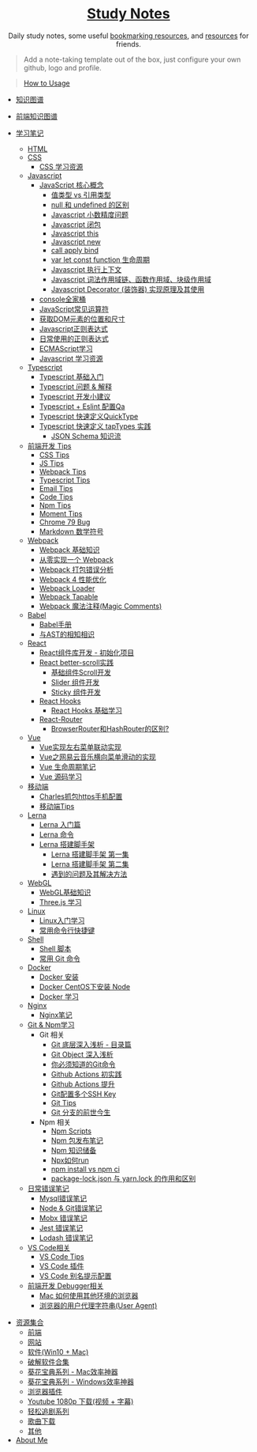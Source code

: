 <!--

 * @Author: Rain120
 * @Date: 2019-09-08 16:50:18
 * @LastEditTime: 2020-06-19 17:43:22
 -->
<h1 align="center">
  <a href="https://rain120.github.io/study-notes">Study Notes</a>
</h1>

<div align="center">
Daily study notes, some useful <a href="https://rain120.github.io/study-notes/#/resources">bookmarking resources</a>, and <a href="https://rain120.github.io/study-notes/#/resources">resources</a> for friends.
</div>

> Add a note-taking template out of the box, just configure your own github, logo and profile.

> [How to Usage](https://github.com/Rain120/study-notes/tree/note-template)

<!-- 学习笔记 -->

- [知识图谱](knowledge-map/guide.md)
  
- [前端知识图谱](knowledge-map/fe_knowledge_map.md)
  
- [学习笔记](notes/guide.md)
    - [HTML](notes/html/guide.md)
    - [CSS](notes/css/guide.md)
      - [CSS 学习资源](notes/css/resource.md)
    - [Javascript](notes/javascript/guide.md)
      - [JavaScript 核心概念](notes/javascript/key-concept/guide.md)
        - [值类型 vs 引用类型](notes/javascript/key-concept/values-vs-reference.md)
        - [null 和 undefined 的区别](notes/javascript/key-concept/null-vs-undefined.md)
        - [Javascript 小数精度问题](notes/javascript/key-concept/js-float-accurate.md)
        - [Javascript 闭包](notes/javascript/key-concept/closure.md)
        - [Javascript this](notes/javascript/key-concept/this.md)
        - [Javascript new](notes/javascript/key-concept/new.md)
        - [call apply bind](notes/javascript/key-concept/call-apply-bind.md)
        - [var let const function 生命周期](notes/javascript/key-concept/var-let-const-function-lifecycle.md)
        - [Javascript 执行上下文](notes/javascript/key-concept/execution-context.md)
        - [Javascript 词法作用域链、函数作用域、块级作用域](notes/javascript/key-concept/scope-chain.md)
        - [Javascript Decorator (装饰器) 实现原理及其使用](notes/javascript/key-concept/decorator.md)
      - [console全家桶](notes/javascript/console/console-related-note.md)
      - [JavaScript常见运算符](notes/javascript/common-operator/common-operator.md)
      - [获取DOM元素的位置和尺寸](notes/javascript/get-dom-property/get-dom-property.md)
      - [Javascript正则表达式](notes/javascript/regular_expression/regular_expression.md)
      - [日常使用的正则表达式](notes/javascript/regular_expression/common_reg_exps.md)
      - [ECMAScript学习](notes/javascript/es-study/es-guide.md)
      - [Javascript 学习资源](notes/javascript/resource.md)
    - [Typescript](notes/typescript/guide.md)
      - [Typescript 基础入门](notes/typescript/base.md)
      - [Typescript 问题 & 解释](notes/typescript/qa.md)
      - [Typescript 开发小建议](notes/typescript/tips.md)
      - [Typescript + Eslint 配置Qa](notes/typescript/ts-eslint-qa.md)
      - [Typescript 快速定义QuickType](notes/typescript/quicktype.md)
      - [Typescript 快速定义 tapTypes 实践](notes/typescript/taptypes.md)
        - [JSON Schema 知识流](notes/typescript/json-schema.md)
    - [前端开发 Tips](notes/tips/guide.md)
      - [CSS Tips](notes/tips/css-tips.md)
      - [JS Tips](notes/tips/js-tips.md)
      - [Webpack Tips](notes/tips/webpack-tips.md)
      - [Typescript Tips](notes/tips/typescript-tips.md)
      - [Email Tips](notes/tips/email-tips.md)
      - [Code Tips](notes/tips/code-tips.md)
      - [Npm Tips](notes/tips/npm-tips.md)
      - [Moment Tips](notes/tips/moment-tips.md)
      - [Chrome 79 Bug](notes/tips/chrome-79-bug.md)
      - [Markdown 数学符号](notes/tips/markdown-math-symbol-tips.md)
    - [Webpack](notes/webpack/guide.md)
      - [Webpack 基础知识](notes/webpack/webpack-base.md)
      - [从零实现一个 Webpack](notes/webpack/mini-webpack.md)
      - [Webpack 打包错误分析](notes/webpack/error-analysis/error-analysis.md)
      - [Webpack 4 性能优化](notes/webpack/webpack4-optimizate.md)
      - [Webpack Loader](notes/webpack/webpack-loader.md)
      - [Webpack Tapable](notes/webpack/tapable.md)
      - [Webpack 魔法注释(Magic Comments)](notes/webpack/magic-comments.md)
    - [Babel](notes/babel/guide.md)
      - [Babel手册](notes/babel/babel-handbook.md)
      - [与AST的相知相识](notes/babel/ast/ast.md)
    - [React](notes/react/guide.md)
      - [React组件库开发 - 初始化项目](notes/react/component-library/init.md)
      - [React better-scroll实践](notes/react/better-scroll/better-scroll.md)
        - [基础组件Scroll开发](notes/react/better-scroll/scroll.md)
        - [Slider 组件开发](notes/react/better-scroll/slider.md)
        - [Sticky 组件开发](notes/react/better-scroll/sticky.md)
      - [React Hooks](notes/react/hooks/guide.md)
        - [React Hooks 基础学习](notes/react/hooks/base.md)
      - [React-Router](notes/react/router/guide.md)
        - [BrowserRouter和HashRouter的区别?](notes/react/router/router-diff-with-browser-and-hash.md)
    - [Vue](notes/vue/guide.md)
      - [Vue实现左右菜单联动实现](notes/vue/cascade-menu/cascade-menu.md)
      - [Vue之网易云音乐横向菜单滑动的实现](notes/vue/slide-menu/slide-menu.md)
      - [Vue 生命周期笔记](notes/vue/vue-lifecycle/vue-lifecycle.md)
      - [Vue 源码学习](notes/vue/code-review/code-review.md)
    - [移动端](notes/mobile/guide.md)
      - [Charles抓包https手机配置](notes/mobile/charles-https-mobile-config.md)
      - [移动端Tips](notes/mobile/mobile-tips.md)
    - [Lerna](notes/lerna/guide.md)
      - [Lerna 入门篇](notes/lerna/base.md)
      - [Lerna 命令](notes/lerna/commands.md)
      - [Lerna 搭建脚手架](notes/lerna/build-cli/guide.md)
        - [Lerna 搭建脚手架 第一集](notes/lerna/build-cli/1.md)
        - [Lerna 搭建脚手架 第二集](notes/lerna/build-cli/2.md)
        - [遇到的问题及其解决方法](notes/lerna/build-cli/qa.md)
    - [WebGL](notes/webgl/guide.md)
      - [WebGL基础知识](notes/webgl/webgl.md)
      - [Three.js 学习](notes/webgl/threejs/threejs.md)
    - [Linux](notes/linux/guide.md)
      - [Linux入门学习](notes/linux/initial.md)
      - [常用命令行快捷键](notes/linux/command-shortcut.md)
    - [Shell](notes/shell/guide.md)
      - [Shell 脚本](notes/shell/shell.md)
      - [常用 Git 命令](notes/shell/common-git-commands.md)
    - [Docker](notes/docker/guide.md)
      - [Docker 安装](notes/docker/docker-install.md)
      - [Docker CentOS下安装 Node](notes/docker/centos-node-install.md)
      - [Docker 学习](notes/docker/docker-command.md)
    - [Nginx](notes/nginx/guide.md)
      - [Nginx笔记](notes/nginx/nginx/note.md)
    - [Git & Npm学习](notes/git-npm/guide.md)
      - Git 相关
        - [Git 底层深入浅析 - 目录篇](notes/git-npm/git-base-analysis.md)
        - [Git Object 深入浅析](notes/git-npm/git-objects.md)
        - [你必须知道的Git命令](notes/git-npm/you-must-know-git-commands.md)
        - [Github Actions 初实践](notes/git-npm/github-action.md)
        - [Github Actions 提升](notes/git-npm/github-action-improve.md)
        - [Git配置多个SSH Key](notes/git-npm/git-config-multiple-ssh.md)
        - [Git Tips](notes/git-npm/git-tips.md)
        - [Git 分支的前世今生](notes/git-npm/git-branch-opinion.md)
      - Npm 相关
        - [Npm Scripts](notes/git-npm/npm-scripts.md)
        - [Npm 包发布笔记](notes/git-npm/npm-publish.md)
        - [Npm 知识储备](notes/git-npm/npm-knowledge-reserve.md)
        - [Npx如何run](notes/git-npm/how-npx-to-run.md)
        - [npm install vs npm ci](notes/git-npm/npm-install-vs-npm-ci.md)
        - [package-lock.json 与 yarn.lock 的作用和区别](notes/git-npm/package-lock-vs-yarn-lock.md)
    - [日常错误笔记](notes/error-qa/guide.md)
      - [Mysql错误笔记](notes/error-qa/mysql/note-qa.md)
      - [Node & Git错误笔记](notes/error-qa/node-git/note-qa.md)
      - [Mobx 错误笔记](notes/error-qa/mobx/mobx-qa.md)
      - [Jest 错误笔记](notes/error-qa/jest/jest-qa.md)
      - [Lodash 错误笔记](notes/error-qa/lodash/lodash-qa.md)
    - [VS Code相关](notes/vscode/guide.md)
      - [VS Code Tips](notes/vscode/tips.md)
      - [VS Code 插件](notes/vscode/extensions.md)
      - [VS Code 别名提示配置](notes/vscode/alias.md)
    - [前端开发 Debugger相关](notes/debugger/guide.md)
      - [Mac 如何使用其他环境的浏览器](notes/debugger/mac-how-to-use-other-env-browsers.md)
      - [浏览器的用户代理字符串(User Agent)](notes/debugger/browser-user-agent.md)

<!--  资源集合 -->

- [资源集合](resources/guide.md)
  - [前端](resources/front-end.md)
  - [网站](resources/website.md)
  - [软件(Win10 + Mac)](resources/software.md)
  - [破解软件合集](resources/crack-software-collection.md)
  - [葵花宝典系列 - Mac效率神器](resources/mac-software.md)
  - [葵花宝典系列 - Windows效率神器](resources/window-software.md)
  - [浏览器插件](resources/browser-plugins.md)
  - [Youtube 1080p 下载(视频 + 字幕)](resources/youtube-download.md)
  - [轻松追剧系列](resources/shows.md)
  - [歌曲下载](resources/music-download.md)
  - [其他](resources/others.md)
- [About Me](profile/profile.md)

<!-- About Me -->
<!-- ---
- [<i class="profile-icon gh iconfont icon-github"></i>Github](https://github.com/Rain120)
- [<i class="profile-icon zh iconfont icon-zhihu"></i>知乎](https://www.zhihu.com/people/yan-yang-nian-hua-120/activities)
- [<i class="profile-icon jj iconfont icon-juejin"></i>掘金](https://juejin.im/user/57c616496be3ff00584f54db)
- [<i class="profile-icon bk iconfont icon-blog"></i>个人博客](https://rain120.github.io/)
- [<i class="profile-icon sf iconfont icon-sf"></i>SegmentFault](https://segmentfault.com/u/rainyk1/articles)
- [<i class="profile-icon csdn iconfont icon-csdn"></i>CSDN](https://blog.csdn.net/ZC_XY) -->
